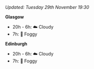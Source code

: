 *Updated: Tuesday 29th November 19:30*

**Glasgow**

* 20h - 6h: :cloud: Cloudy
* 7h: :foggy: Foggy

**Edinburgh**

* 20h - 6h: :cloud: Cloudy
* 7h: :foggy: Foggy
